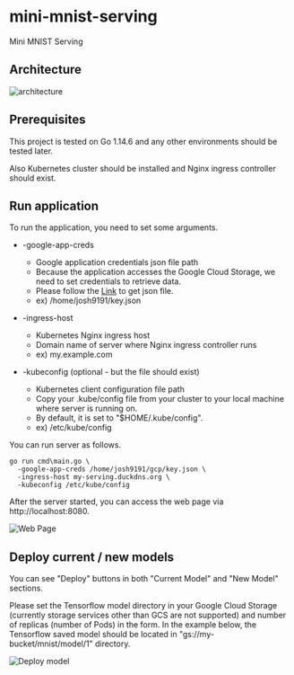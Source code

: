 # mini-mnist-serving
Mini MNIST Serving

## Architecture
![architecture](https://user-images.githubusercontent.com/17065620/101497209-125b5400-39ae-11eb-97de-b071ee61d74a.png)

## Prerequisites
This project is tested on Go 1.14.6 and any other environments should be tested later.

Also Kubernetes cluster should be installed and Nginx ingress controller should exist.

## Run application
To run the application, you need to set some arguments.

- -google-app-creds
  - Google application credentials json file path
  - Because the application accesses the Google Cloud Storage, we need to set credentials to retrieve data.
  - Please follow the [Link](https://cloud.google.com/docs/authentication/getting-started) to get json file.
  - ex) /home/josh9191/key.json
  
- -ingress-host
  - Kubernetes Nginx ingress host
  - Domain name of server where Nginx ingress controller runs
  - ex) my.example.com

- -kubeconfig (optional - but the file should exist)
  - Kubernetes client configuration file path
  - Copy your .kube/config file from your cluster to your local machine where server is running on.
  - By default, it is set to "$HOME/.kube/config".
  - ex) /etc/kube/config
 
You can run server as follows.
```
go run cmd\main.go \
  -google-app-creds /home/josh9191/gcp/key.json \
  -ingress-host my-serving.duckdns.org \
  -kubeconfig /etc/kube/config
```

After the server started, you can access the web page via http://localhost:8080.

![Web Page](https://user-images.githubusercontent.com/17065620/101507464-e940c080-39b9-11eb-9bed-ce6cab9a098f.png)

## Deploy current / new models
You can see "Deploy" buttons in both "Current Model" and "New Model" sections.

Please set the Tensorflow model directory in your Google Cloud Storage (currently storage services other than GCS are not supported) and number of replicas (number of Pods) in the form.
In the example below, the Tensorflow saved model should be located in "gs://my-bucket/mnist/model/1" directory.

![Deploy model](https://user-images.githubusercontent.com/17065620/101508201-b814c000-39ba-11eb-976b-19b5c12520bf.png)
